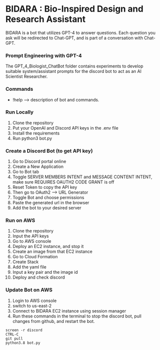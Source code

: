 # BIDARA : Bio-Inspired Design and Research Assistant

BIDARA is a bot that utilizes GPT-4 to answer questions.
Each question you ask will be redirected to Chat-GPT, and is part of a conversation with Chat-GPT.

### Prompt Engineering with GPT-4

The GPT_4_Biologist_ChatBot folder contains experiments to develop suitable system/assistant prompts for the discord bot to act as an AI Scientist Researcher.

### Commands

- !help --> description of bot and commands.

### Run Locally

1. Clone the repository
2. Put your OpenAI and Discord API keys in the .env file
3. Install the requirements
4. Run python3 bot.py

### Create a Discord Bot (to get API key)

1. Go to Discord portal online
2. Create a New Application
3. Go to Bot tab
4. Toggle SERVER MEMBERS INTENT and MESSAGE CONTENT INTENT, make sure REQUIRES OAUTH2 CODE GRANT is off
5. Reset Token to copy the API key
6. Then go to OAuth2 --> URL Generator
7. Toggle Bot and choose permissions
8. Paste the generated url in the browser
9. Add the bot to your desired server

### Run on AWS

1. Clone the repository
2. Input the API keys
3. Go to AWS console
4. Deploy an EC2 instance, and stop it
5. Create an image from that EC2 instance
6. Go to Cloud Formation
7. Create Stack
8. Add the yaml file
9. Input a key pair and the image id
10. Deploy and check discord

### Update Bot on AWS

1. Login to AWS console
2. switch to us-east-2
3. Connect to BIDARA EC2 instance using session manager
4. Run these commands in the terminal to stop the discord bot, pull changes from github, and restart the bot.
```sudo su
screen -r discord
CTRL-C
git pull
python3.8 bot.py
```
